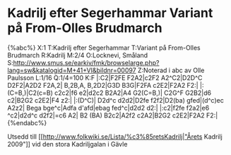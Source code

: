 # Kadrilj efter Segerhammar Variant på From-Olles Brudmarch

{%abc%}
X:1
T:Kadrilj efter Segerhammar
T:Variant på From-Olles Brudmarch
R:Kadrilj
M:2/4
O:Locknevi, Småland
S:http://www.smus.se/earkiv/fmk/browselarge.php?lang=sw&katalogid=M+41+VI&bildnr=00097
Z:Noterad i abc av Olle Paulsson
L:1/16
Q:1/4=100
K:F
|:C2|F2FE F2A2|c2F2 A2^C2|D2D^C D2F2|A2D2 F2A,2|
B,2B,A, B,2D2|G3D B3G|F2FA c2E2|F2A2 F2:|
|:(C=B,)|C2(c=B) c2c2|f6 e2|d2c2 B2A2|A4 G2(C=B,)|
C2G^F G2B2|d6 c2|B2G2 c2E2|F4 z2:|
|:(D^C)| D2d^c d2d2|D2fe f2f2|D2(ba) gfed|(d^c)ec A2z2|
Bega bge^c|Adfa d'afd|ebag fed^c|d2d2 d2:|
|:c2|f2fe f2a2|e6 ^c2|d2d^c d2f2|=c6 A2|
B2 (BA) B2c2|A2f2 c2A2|B2G2 c2E2|F2A2 F2:|
{%endabc%}

Utsedd till [[http://www.folkwiki.se/Lista/%c3%85retsKadrilj|"Årets Kadrilj 2009"]] vid den stora Kadriljgalan i Gävle

